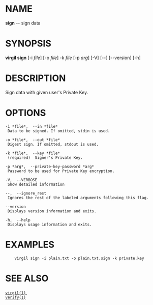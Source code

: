 NAME
====

**sign** -- sign data

SYNOPSIS
========

**virgil sign** \[-i *file*\] \[-o *file*\] -k *file* \[-p *arg*\]
\[-V\] \[--\] \[--version\] \[-h\]

DESCRIPTION
===========

Sign data with given user's Private Key.

OPTIONS
=======

    -i *file*,  --in *file*
     Data to be signed. If omitted, stdin is used.

    -o *file*,  --out *file*
     Digest sign. If omitted, stdout is used.

    -k *file*,  --key *file*
     (required)  Signer's Private Key.

    -p *arg*,  --private-key-password *arg*
     Password to be used for Private Key encryption.

    -V,  --VERBOSE
     Show detailed information

    --,  --ignore_rest
     Ignores the rest of the labeled arguments following this flag.

    --version
     Displays version information and exits.

    -h,  --help
     Displays usage information and exits.

EXAMPLES
========

        virgil sign -i plain.txt -o plain.txt.sign -k private.key

SEE ALSO
========

[`virgil(1)`](../markdown/virgil.1.md),  
[`verify(1)`](../markdown/verify.1.md)
